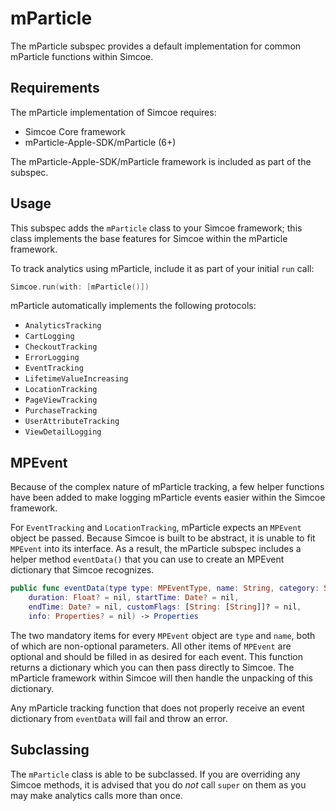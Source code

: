 # mParticle

The mParticle subspec provides a default implementation for common mParticle functions within Simcoe.

## Requirements

The mParticle implementation of Simcoe requires:

- Simcoe Core framework
- mParticle-Apple-SDK/mParticle (6+)

The mParticle-Apple-SDK/mParticle framework is included as part of the subspec.

## Usage

This subspec adds the `mParticle` class to your Simcoe framework; this class implements the base features for Simcoe within the mParticle framework.

To track analytics using mParticle, include it as part of your initial `run` call:

```swift
Simcoe.run(with: [mParticle()])
```

mParticle automatically implements the following protocols:

- `AnalyticsTracking`
- `CartLogging`
- `CheckoutTracking`
- `ErrorLogging`
- `EventTracking`
- `LifetimeValueIncreasing`
- `LocationTracking`
- `PageViewTracking`
- `PurchaseTracking`
- `UserAttributeTracking`
- `ViewDetailLogging`

## MPEvent

Because of the complex nature of mParticle tracking, a few helper functions have been added to make logging mParticle events easier within the Simcoe framework.

For `EventTracking` and `LocationTracking`, mParticle expects an `MPEvent` object be passed. Because Simcoe is built to be abstract, it is unable to fit `MPEvent` into its interface. As a result, the mParticle subspec includes a helper method `eventData()` that you can use to create an MPEvent dictionary that Simcoe recognizes.

```swift
public func eventData(type type: MPEventType, name: String, category: String? = nil,
    duration: Float? = nil, startTime: Date? = nil,
    endTime: Date? = nil, customFlags: [String: [String]]? = nil,
    info: Properties? = nil) -> Properties
```

The two mandatory items for every `MPEvent` object are `type` and `name`, both of which are non-optional parameters. All other items of `MPEvent` are optional
and should be filled in as desired for each event. This function returns a dictionary which you can then pass directly to Simcoe. The mParticle framework
within Simcoe will then handle the unpacking of this dictionary.

Any mParticle tracking function that does not properly receive an event dictionary from `eventData` will fail and throw an error.

## Subclassing

The `mParticle` class is able to be subclassed. If you are overriding any Simcoe methods, it is advised that you do _not_ call `super` on them
as you may make analytics calls more than once.

